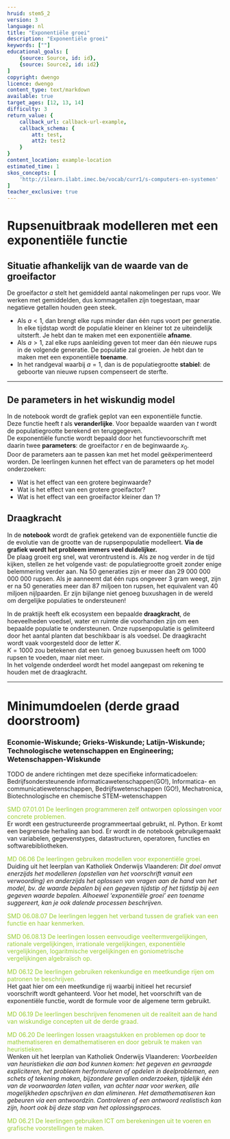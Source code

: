 ```yaml
---
hruid: stem5_2
version: 3
language: nl
title: "Exponentiële groei"
description: "Exponentiële groei"
keywords: [""]
educational_goals: [
    {source: Source, id: id}, 
    {source: Source2, id: id2}
]
copyright: dwengo
licence: dwengo
content_type: text/markdown
available: true
target_ages: [12, 13, 14]
difficulty: 3
return_value: {
    callback_url: callback-url-example,
    callback_schema: {
        att: test,
        att2: test2
    }
}
content_location: example-location
estimated_time: 1
skos_concepts: [
    'http://ilearn.ilabt.imec.be/vocab/curr1/s-computers-en-systemen'
]
teacher_exclusive: true
---
```

# Rupsenuitbraak modelleren met een exponentiële functie

## Situatie afhankelijk van de waarde van de groeifactor

De groeifactor $a$ stelt het gemiddeld aantal nakomelingen per rups voor. We werken met gemiddelden, dus kommagetallen zijn toegestaan, maar negatieve getallen houden geen steek.

-  Als $a<1$, dan brengt elke rups minder dan één rups voort per generatie. In elke tijdstap wordt de populatie kleiner en kleiner tot ze uiteindelijk uitsterft. Je hebt dan te maken met een exponentiële **afname**.
-  Als $a>1$, zal elke rups aanleiding geven tot meer dan één nieuwe rups in de volgende generatie. De populatie zal groeien. Je hebt dan te maken met een exponentiële **toename**.
-  In het randgeval waarbij $a = 1$, dan is de populatiegrootte **stabiel**: de geboorte van nieuwe rupsen compenseert de sterfte.

-----------------------------
## De parameters in het wiskundig model

In de notebook wordt de grafiek geplot van een exponentiële functie. <br>
Deze functie heeft $t$ als **veranderlijke**. Voor bepaalde waarden van $t$ wordt de populatiegrootte berekend en teruggegeven.<br>
De exponentiële functie wordt bepaald door het functievoorschrift met daarin twee **parameters**: de groeifactor $r$ en de beginwaarde $x_{0}$. <br>
Door de parameters aan te passen kan met het model geëxperimenteerd worden. De leerlingen kunnen het effect van de parameters op het model onderzoeken:
-  Wat is het effect van een grotere beginwaarde?
-  Wat is het effect van een grotere groeifactor?
-  Wat is het effect van een groeifactor kleiner dan 1? 

## Draagkracht 

In de **notebook** wordt de grafiek getekend van de exponentiële functie die de evolutie van de grootte van de rupsenpopulatie modelleert. **Via de grafiek wordt het probleem immers veel duidelijker.** <br>
De plaag groeit erg snel, wat verontrustend is. Als ze nog verder in de tijd kijken, stellen ze het volgende vast: de populatiegrootte groeit zonder enige belemmering verder aan. Na 50 generaties zijn er meer dan 29 000 000 000 000 rupsen. Als je aanneemt dat één rups ongeveer 3 gram weegt, zijn er na 50 generaties meer dan 87 miljoen ton rupsen, het equivalent van 40 miljoen nijlpaarden. Er zijn bijlange niet genoeg buxushagen in de wereld om dergelijke populaties te ondersteunen!

In de praktijk heeft elk ecosystem een bepaalde **draagkracht**, de hoeveelheden voedsel, water en ruimte die voorhanden zijn om een bepaalde populatie te ondersteunen. Onze rupsenpopulatie is gelimiteerd door het aantal planten dat beschikbaar is als voedsel. De draagkracht wordt vaak voorgesteld door de letter $K$.<br>
$K = 1000$ zou betekenen dat een tuin genoeg buxussen heeft om 1000 rupsen te voeden, maar niet meer. <br>
In het volgende onderdeel wordt het model aangepast om rekening te houden met de draagkracht.

-----------------------------
# Minimumdoelen (derde graad doorstroom) 
### Economie-Wiskunde; Grieks-Wiskunde; Latijn-Wiskunde; Technologische wetenschappen en Engineering; Wetenschappen-Wiskunde
TODO de andere richtingen met deze specifieke informaticadoelen: Bedrijfsondersteunende informaticawetenschappen(GO!), Informatica- en communicatiewetenschappen, Bedrijfswetenschappen (GO!), Mechatronica, Biotechnologische en chemische STEM-wetenschappen

<span style="color: yellowgreen">SMD 07.01.01	De leerlingen programmeren zelf ontworpen oplossingen voor concrete problemen.</span><br>
Er wordt een gestructureerde programmeertaal gebruikt, nl. Python.  Er komt een begrensde herhaling aan bod. Er wordt in de notebook gebruikgemaakt van variabelen, gegevenstypes, datastructuren, operatoren, functies en softwarebibliotheken.

<span style="color: yellowgreen">MD 06.06	De leerlingen gebruiken modellen voor exponentiële groei.</span> <br>
Duiding uit het leerplan van Katholiek Onderwijs Vlaanderen: *Dit doel omvat enerzijds het modelleren (opstellen van het voorschrift vanuit een verwoording) en anderzijds het oplossen van vragen aan de hand van het model, bv. de waarde bepalen bij een gegeven tijdstip of het tijdstip bij een gegeven waarde bepalen. Alhoewel ‘exponentiële groei’ een toename suggereert, kan je ook dalende processen beschrijven.*

<span style="color: yellowgreen">SMD 06.08.07	De leerlingen leggen het verband tussen de grafiek van een functie en haar kenmerken.</span> <br>

<span style="color: yellowgreen">SMD 06.08.13	De leerlingen lossen eenvoudige veeltermvergelijkingen, rationale vergelijkingen, irrationale vergelijkingen, exponentiële vergelijkingen, logaritmische vergelijkingen en goniometrische vergelijkingen algebraïsch op.</span><br> 

<span style="color: yellowgreen">MD 06.12	De leerlingen gebruiken rekenkundige en meetkundige rijen om patronen te beschrijven.</span><br>
Het gaat hier om een meetkundige rij waarbij initieel het recursief voorschrift wordt gehanteerd. Voor het model, het voorschrift van de exponentiële functie, wordt de formule voor de algemene term gebruikt.   

<span style="color: yellowgreen">MD 06.19	De leerlingen beschrijven fenomenen uit de realiteit aan de hand van wiskundige concepten uit de derde graad. </span>

<span style="color: yellowgreen">MD 06.20	De leerlingen lossen vraagstukken en problemen op door te mathematiseren en demathematiseren en door gebruik te maken van heuristieken.</span><br> 
Wenken uit het leerplan van Katholiek Onderwijs Vlaanderen: *Voorbeelden van heuristieken die aan bod kunnen komen: het gegeven en gevraagde expliciteren, het probleem herformuleren of opdelen in deelproblemen, een schets of tekening maken, bijzondere gevallen onderzoeken, tijdelijk één van de voorwaarden laten vallen, van achter naar voor werken, alle mogelijkheden opschrijven en dan elimineren. Het demathematiseren kan gebeuren via een antwoordzin. Controleren of een antwoord realistisch kan zijn, hoort ook bij deze stap van het oplossingsproces.*

<span style="color: yellowgreen">MD 06.21	De leerlingen gebruiken ICT om berekeningen uit te voeren en grafische voorstellingen te maken. </span>
